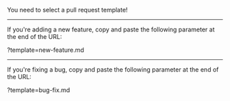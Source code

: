 You need to select a pull request template!

---

If you're adding a new feature, copy and paste the following parameter at the end of the URL:

?template=new-feature.md

---

If you're fixing a bug, copy and paste the following parameter at the end of the URL:

?template=bug-fix.md

